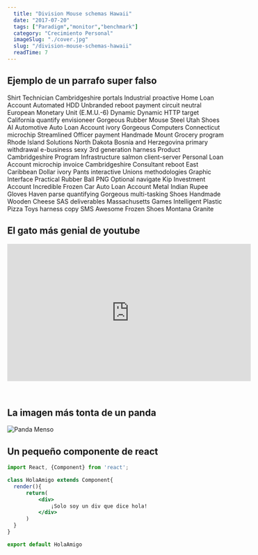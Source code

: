 ```yaml
---
  title: "Division Mouse schemas Hawaii"
  date: "2017-07-20"
  tags: ["Paradigm","monitor","benchmark"]
  category: "Crecimiento Personal"
  imageSlug: "./cover.jpg"
  slug: "/division-mouse-schemas-hawaii"
  readTime: 7
---
```


## Ejemplo de un parrafo super falso
Shirt Technician Cambridgeshire portals Industrial proactive Home Loan Account Automated HDD Unbranded reboot payment circuit neutral European Monetary Unit (E.M.U.-6) Dynamic Dynamic HTTP target California quantify envisioneer Gorgeous Rubber Mouse Steel Utah Shoes AI Automotive Auto Loan Account ivory Gorgeous Computers Connecticut microchip Streamlined Officer payment Handmade Mount Grocery program Rhode Island Solutions North Dakota Bosnia and Herzegovina primary withdrawal e-business sexy 3rd generation harness Product Cambridgeshire Program Infrastructure salmon client-server Personal Loan Account microchip invoice Cambridgeshire Consultant reboot East Caribbean Dollar ivory Pants interactive Unions methodologies Graphic Interface Practical Rubber Ball PNG Optional navigate Kip Investment Account Incredible Frozen Car Auto Loan Account Metal Indian Rupee Gloves Haven parse quantifying Gorgeous multi-tasking Shoes Handmade Wooden Cheese SAS deliverables Massachusetts Games Intelligent Plastic Pizza Toys harness copy SMS Awesome Frozen Shoes Montana Granite

## El gato más genial de youtube
<iframe width="560" height="315" src="https://www.youtube.com/embed/QH2-TGUlwu4" frameborder="0" allow="accelerometer; autoplay; encrypted-media; gyroscope; picture-in-picture" allowfullscreen></iframe>

&nbsp;
## La imagen más tonta de un panda

![Panda Menso](https://enlaescuela.elnortedecastilla.es/2016/img/noticias/2016/11/582f25a1e3044__550x550.jpg)

## Un pequeño componente de react

```jsx
import React, {Component} from 'react';

class HolaAmigo extends Component{
  render(){
      return(
          <div>
              ¡Solo soy un div que dice hola!
          </div>
      )
  }
}

export default HolaAmigo
```
